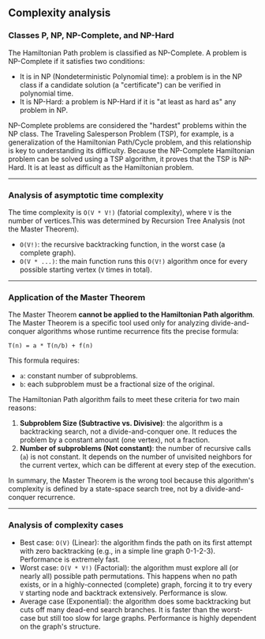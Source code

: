 ## Complexity analysis

### Classes P, NP, NP-Complete, and NP-Hard
The Hamiltonian Path problem is classified as NP-Complete. A problem is NP-Complete if it satisfies two conditions:

- It is in NP (Nondeterministic Polynomial time): a problem is in the NP class if a candidate solution (a "certificate") can be verified in polynomial time.
- It is NP-Hard: a problem is NP-Hard if it is "at least as hard as" any problem in NP.

NP-Complete problems are considered the "hardest" problems within the NP class. The Traveling Salesperson Problem (TSP), for example, is a generalization of the Hamiltonian Path/Cycle problem, and this relationship is key to understanding its difficulty. Because the NP-Complete Hamiltonian problem can be solved using a TSP algorithm, it proves that the TSP is NP-Hard. It is at least as difficult as the Hamiltonian problem.

---

### Analysis of asymptotic time complexity
The time complexity is `O(V * V!)` (fatorial complexity), where `V` is the number of vertices.This was determined by Recursion Tree Analysis (not the Master Theorem).
- `O(V!)`: the recursive backtracking function, in the worst case (a complete graph).
- `O(V * ...)`: the main function runs this `O(V!)` algorithm once for every possible starting vertex (`V` times in total).

---

### Application of the Master Theorem
The Master Theorem **cannot be applied to the Hamiltonian Path algorithm**. The Master Theorem is a specific tool used only for analyzing divide-and-conquer algorithms whose runtime recurrence fits the precise formula:

`T(n) = a * T(n/b) + f(n)`

This formula requires:
- `a`: constant number of subproblems.
- `b`: each subproblem must be a fractional size of the original.

The Hamiltonian Path algorithm fails to meet these criteria for two main reasons:

1. **Subproblem Size (Subtractive vs. Divisive)**: the algorithm is a backtracking search, not a divide-and-conquer one. It reduces the problem by a constant amount (one vertex), not a fraction.
2. **Number of subproblems (Not constant)**: the number of recursive calls (`a`) is not constant. It depends on the number of unvisited neighbors for the current vertex, which can be different at every step of the execution.

In summary, the Master Theorem is the wrong tool because this algorithm's complexity is defined by a state-space search tree, not by a divide-and-conquer recurrence.

---

### Analysis of complexity cases
- Best case: `O(V)` (Linear): the algorithm finds the path on its first attempt with zero backtracking (e.g., in a simple line graph 0-1-2-3). Performance is extremely fast.
- Worst case: `O(V * V!)` (Factorial): the algorithm must explore all (or nearly all) possible path permutations. This happens when no path exists, or in a highly-connected (complete) graph, forcing it to try every `V` starting node and backtrack extensively. Performance is slow.
- Average case (Exponential): the algorithm does some backtracking but cuts off many dead-end search branches. It is faster than the worst-case but still too slow for large graphs. Performance is highly dependent on the graph's structure.